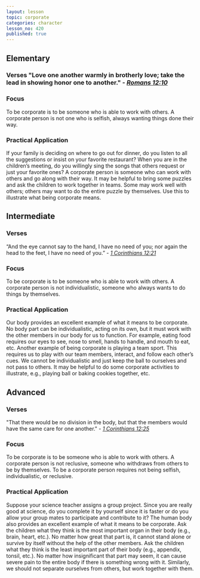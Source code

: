 ```yaml
---
layout: lesson
topic: corporate
categories: character
lesson_no: 420
published: true
---
```


## Elementary
### Verses "Love one another warmly in brotherly love; take the lead in showing honor one to another." - _[Romans 12:10](http://online.recoveryversion.org/bibleverses.asp?fvid=5111&lvid=5111)_

### Focus
To be corporate is to be someone who is able to work with others. A corporate person is not one who is selfish, always wanting things done their way.

### Practical Application
If your family is deciding on where to go out for dinner, do you listen to all the suggestions or insist on your favorite restaurant? When you are in the children’s meeting, do you willingly sing the songs that others request or just your favorite ones? A corporate person is someone who can work with others and go along with their way. It may be helpful to bring some puzzles and ask the children to work together in teams. Some may work well with others; others may want to do the entire puzzle by themselves. Use this to illustrate what being corporate means.

## Intermediate

### Verses
“And the eye cannot say to the hand, I have no need of you; nor again the head to the feet, I have no need of you.” - _[1 Corinthians 12:21](http://online.recoveryversion.org/bibleverses.asp?fvid=5511&lvid=5511)_

### Focus
To be corporate is to be someone who is able to work with others. A corporate person is not individualistic, someone who always wants to do things by themselves.

### Practical Application
Our body provides an excellent example of what it means to be corporate. No body part can be individualistic, acting on its own, but it must work with the other members in our body for us to function. For example, eating food requires our eyes to see, nose to smell, hands to handle, and mouth to eat, etc. Another example of being corporate is playing a team sport. This requires us to play with our team members, interact, and follow each other’s cues. We cannot be individualistic and just keep the ball to ourselves and not pass to others. It may be helpful to do some corporate activities to illustrate, e.g., playing ball or baking cookies together, etc.

## Advanced

### Verses
"That there would be no division in the body, but that the members would have the same care
for one another." - _[1 Corinthians 12:25](http://online.recoveryversion.org/bibleverses.asp?fvid=5515&lvid=5515)_

### Focus
To be corporate is to be someone who is able to work with others. A corporate person is not reclusive, someone who withdraws from others to be by themselves. To be a corporate person requires not being selfish, individualistic, or reclusive.

### Practical Application
Suppose your science teacher assigns a group project. Since you are really good at science, do you complete it by yourself since it is faster or do you allow your group mates to participate and contribute to it? The human body also provides an excellent example of what it means to be corporate. Ask the children what they think is the most important organ in their body (e.g., brain, heart, etc.). No matter how great that part is, it cannot stand alone or survive by itself without the help of the other members. Ask the children what they think is the least important part of their body (e.g., appendix, tonsil, etc.). No matter how insignificant that part may seem, it can cause severe pain to the entire body if there is something wrong with it. Similarly, we should not separate ourselves from others, but work together with them.
